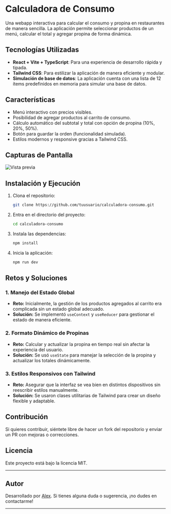 
# Calculadora de Consumo

Una webapp interactiva para calcular el consumo y propina en restaurantes de manera sencilla. La aplicación permite seleccionar productos de un menú, calcular el total y agregar propina de forma dinámica.

## Tecnologías Utilizadas

- **React + Vite + TypeScript**: Para una experiencia de desarrollo rápida y tipada.
- **Tailwind CSS**: Para estilizar la aplicación de manera eficiente y modular.
- **Simulación de base de datos**: La aplicación cuenta con una lista de 12 ítems predefinidos en memoria para simular una base de datos.

## Características

- Menú interactivo con precios visibles.
- Posibilidad de agregar productos al carrito de consumo.
- Cálculo automático del subtotal y total con opción de propina (10%, 20%, 50%).
- Botón para guardar la orden (funcionalidad simulada).
- Estilos modernos y responsive gracias a Tailwind CSS.

## Capturas de Pantalla

![Vista previa](ruta-de-tu-imagen.png)  

## Instalación y Ejecución

1. Clona el repositorio:
   ```sh
   git clone https://github.com/tuusuario/calculadora-consumo.git
   ```
2. Entra en el directorio del proyecto:
   ```sh
   cd calculadora-consumo
   ```
3. Instala las dependencias:
   ```sh
   npm install
   ```
4. Inicia la aplicación:
   ```sh
   npm run dev
   ```

## Retos y Soluciones

### 1. **Manejo del Estado Global**
   - **Reto:** Inicialmente, la gestión de los productos agregados al carrito era complicada sin un estado global adecuado.
   - **Solución:** Se implementó `useContext` y `useReducer` para gestionar el estado de manera eficiente.

### 2. **Formato Dinámico de Propinas**
   - **Reto:** Calcular y actualizar la propina en tiempo real sin afectar la experiencia del usuario.
   - **Solución:** Se usó `useState` para manejar la selección de la propina y actualizar los totales dinámicamente.

### 3. **Estilos Responsivos con Tailwind**
   - **Reto:** Asegurar que la interfaz se vea bien en distintos dispositivos sin reescribir estilos manualmente.
   - **Solución:** Se usaron clases utilitarias de Tailwind para crear un diseño flexible y adaptable.

## Contribución

Si quieres contribuir, siéntete libre de hacer un fork del repositorio y enviar un PR con mejoras o correcciones.

## Licencia

Este proyecto está bajo la licencia MIT.



---

## **Autor**

Desarrollado por [Alex](https://github.com/AlexCodeNow). Si tienes alguna duda o sugerencia, ¡no dudes en contactarme!

---